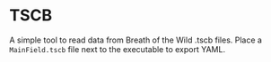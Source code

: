 # TSCB

A simple tool to read data from Breath of the Wild .tscb files. Place a `MainField.tscb` file next to the executable to export YAML.
